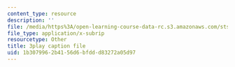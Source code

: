```yaml
---
content_type: resource
description: ''
file: /media/https%3A/open-learning-course-data-rc.s3.amazonaws.com/sts-081-innovation-systems-for-science-technology-energy-manufacturing-and-health-spring-2017/1b3079962b4156d6bfddd83272a05d97_n0QLcw-CHmk.vtt
file_type: application/x-subrip
resourcetype: Other
title: 3play caption file
uid: 1b307996-2b41-56d6-bfdd-d83272a05d97
---
```

